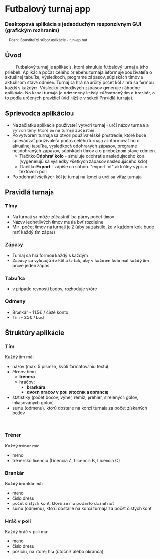 # Futbalový turnaj app
### Desktopová aplikácia s jednoduchým responzívnym GUI (grafickým rozhraním) 

<sub>&nbsp;&nbsp;&nbsp;&nbsp;Pozn.: Spustiteľný súbor aplikácie - run-ap.bat </sub>  



## Úvod
&nbsp;&nbsp;&nbsp;&nbsp;&nbsp;&nbsp;&nbsp;&nbsp;&nbsp;Futbalový turnaj je aplikácia, ktorá simuluje futbalový turnaj a jeho priebeh.
Aplikácia počas celého priebehu turnaja informuje používateľa o aktuálnej tabuľke, výsledkoch, programe zápasov, súpiskách tímov a aktuálnom stave odmien.
Turnaj sa hrá na určitý počet kôl a hrá sa formou každý s každým. Výsledky jednotlivých zápasov generuje náhodne aplikácia. 
Na konci turnaja je odmenený každý zúčastnený tím a brankár, a to podľa určených pravidiel (viď nižšie v sekcií Pravidlá turnaja).


## Sprievodca aplikáciou
- Na začiatku aplikácie používateľ vytvorí turnaj - určí názov turnaja a vytvorí tímy, ktoré sa na turnaji zúčastnia.
- Po vytvorení turnaja sa otvorí používateľské prostredie, ktoré bude sprevádzať používateľa počas celého turnaja a informovať ho o 
aktuálnej tabuľka, výsledkoch odohraných zápasov, programe neodohraných zápasov, súpiskách tímov a o priebežnom stave odmien.
  - Tlačítko **Odohrať kolo** - simuluje odohratie nasledujúceho kola (vygenerujú sa výsledky všetkých zápasov nasledujúceho kolo)
  - Tlačítko **Export** - zápíše do súboru "export.txt" aktuálny výpis v textovom poli 
- Po odohratí všetkých kôl je turnaj na konci a určí sa víťaz turnaja.


## Pravidlá turnaja 
### Tímy
- Na turnaji sa môže zúčastniť iba párny počet tímov
- Názvy jednotlivých tímov musia byť rozdielne
- Min. počet tímov na turnaji je 2 (aby sa zaistilo, že v každom kole bude mať každý tím zápas)

### Zápasy
- Turnaj sa hrá formou každý s každým
- Zapasy sa vylosujú do kôl a to tak, aby v každom kole mal každý tím práve jeden zápas

### Tabuľka
- v prípade rovnosti bodov, rozhoduje skóre

### Odmeny
- Brankár - 11.5€ / čisté konto
- Tím - 25€ / bod


## Štruktúry aplikácie

### Tím
Každý tím má:
- názov (max. 5 písmen, kvôli formátovaniu textu)
- členov tímu:
  - **trénera**
  - hráčov:
    - **brankára**
    - **dvoch hráčov v poli (útočník a obranca)**
- štatistiky (počet bodov, výher, remíz, prehier, strelených gólov, inkasovaných gólov)
- sumu (odmenu), ktorú dostane na konci turnaja za počet získaných bodov

<br>

### Tréner
Každý tréner má:
- meno
- trénerskú licenciu (Licencia A, Licencia B, Licencia C) 
 
### Brankár
Každý brankár má:
- meno
- číslo dresu
- počet čistých kont, ktoré sa mu podarilo dosiahnuť
- sumu (odmenu), ktorú dostane na konci turnaja za počet čistých kont

### Hráč v poli
Každý hráč v poli má:
- meno
- číslo dresu
- pozíciu, na ktorej hrá (útočník alebo obranca)
  
 
